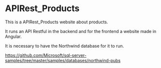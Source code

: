 # APIRest_Products
This is a APIRest_Products website about products.

It runs an API Restful in the backend and for the frontend a website made in Angular.

It is necessary to have the Northwind database for it to run.

https://github.com/Microsoft/sql-server-samples/tree/master/samples/databases/northwind-pubs
